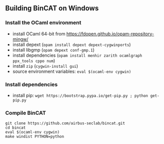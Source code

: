 ## Building BinCAT on Windows

### Install the OCaml environment

* install OCaml 64-bit from <https://fdopen.github.io/opam-repository-mingw/>
* install depext (`opam install depext depext-cygwinports`)
* install libgmp (`opam depext conf-gmp.1`)
* install dependencies (`opam install menhir zarith ocamlgraph ppx_tools cppo num`)
* install `zip` (`cygwin-install gui`)
* source environment variables: `eval $(ocaml-env cygwin)`

### Install dependencies
* install pip: `wget https://bootstrap.pypa.io/get-pip.py ; python get-pip.py`

### Compile BinCAT

```
git clone https://github.com/airbus-seclab/bincat.git
cd bincat
eval $(ocaml-env cygwin)
make windist PYTHON=python
```
